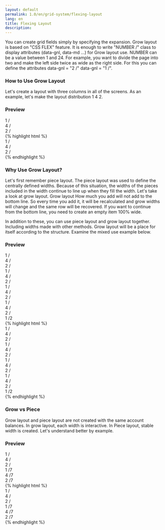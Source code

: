 ```yaml
---
layout: default
permalink: 1.0/en/grid-system/flexing-layout
lang: en
title: Flexing Layout
description: 
---
```

<p class="girlik">
    You can create grid fields simply by specifying the expansion. Grow layout is based on "CSS FLEX" feature. It is enough to write "NUMBER /" class to display attributes (data-gnl, data-md ...) for Grow layout use. NUMBER can be a value between 1 and 24. For example, you want to divide the page into two and make the left side twice as wide as the right side. For this you can define the attributes data-gnl = "2 /" data-gnl = "1 /".
  </p>
  <h3>How to Use Grow Layout</h3>
  <p>
    Let's create a layout with three columns in all of the screens. As an example, let's make the layout distribution 1 4 2.
  </p>

  <div class="örnek">
    <h3>Preview</h3>
    <div class="önizleme">
      <div data-gnl="1 /">
        1 /
      </div>
      <div data-gnl="4 /">
        4 /
      </div>
      <div data-gnl="2 /">
        2 /
      </div>
    </div>
  </div>
  {% highlight html %}
    <div data-gnl="1 /">
      1 /
    </div>
    <div data-gnl="4 /">
      4 /
    </div>
    <div data-gnl="2 /">
      2 /
    </div>
  {% endhighlight %}

  <h3>Why Use Grow Layout?</h3>

  <p>
  Let's first remember piece layout. The piece layout was used to define the centrally defined widths. Because of this situation, the widths of the pieces included in the width continue to line up when they fill the width. Let's take a look at grow layout. Grow layout How much you add will not add to the bottom line. So every time you add it, it will be recalculated and grow widths will change and the same row will be recovered. If you want to continue from the bottom line, you need to create an empty item 100% wide.
</p>
<p>
  In addition to these, you can use piece layout and grow layout together. Including widths made with other methods. Grow layout will be a place for itself according to the structure. Examine the mixed use example below.
</p>
  <div class="örnek">
    <h3>Preview</h3>
    <div class="önizleme">
    <div>
      <div data-gnl="1 /">
        1 /
      </div>
      <div data-gnl="4 /">
        4 /
      </div>
      <div data-gnl="2 /">
        2 /
      </div>
      <div><!--100% width empty item--></div>
      <div data-gnl="1 /">
        1 /
      </div>
      <div data-gnl="4 /">
        4 /
      </div>
      <div data-gnl="2 /">
        2 /
      </div>
      <div data-gnl="1 /">
        1 /
      </div>
      <div data-gnl="4 /">
        4 /
      </div>
      <div data-gnl="2 /">
        2 /
      </div>
      <div><!--100% width empty item--></div>
      <div data-gnl="1 /">
        1 /
      </div>
      <div data-gnl="4 /">
        4 /
      </div>
      <div data-gnl="2 /">
        2 /
      </div>
      <div data-gnl="1 /2">
        1 /2
      </div>
    </div>
  </div>
</div>
  {% highlight html %}
    <div>
      <div data-gnl="1 /">
        1 /
      </div>
      <div data-gnl="4 /">
        4 /
      </div>
      <div data-gnl="2 /">
        2 /
      </div>
      <div><!--100% width empty item--></div>
      <div data-gnl="1 /">
        1 /
      </div>
      <div data-gnl="4 /">
        4 /
      </div>
      <div data-gnl="2 /">
        2 /
      </div>
      <div data-gnl="1 /">
        1 /
      </div>
      <div data-gnl="4 /">
        4 /
      </div>
      <div data-gnl="2 /">
        2 /
      </div>
      <div><!--100% width empty item--></div>
      <div data-gnl="1 /">
        1 /
      </div>
      <div data-gnl="4 /">
        4 /
      </div>
      <div data-gnl="2 /">
        2 /
      </div>
      <div data-gnl="1 /2">
        1 /2
      </div>
    </div>
  {% endhighlight %}
<h3>Grow vs Piece</h3>
<p>
  Grow layout and piece layout are not created with the same account balances. In grow layout, each width is interactive. In Piece layout, stable width is created. Let's understand better by example.
</p>
  <div class="örnek">
    <h3>Preview</h3>
    <div class="önizleme">
    <div>
      <div data-gnl="1 /">
        1 /
      </div>
      <div data-gnl="4 /">
        4 /
      </div>
      <div data-gnl="2 /">
        2 /
      </div>
    </div>
    <div>
      <div data-gnl="1 /7">
        1 /7
      </div>
      <div data-gnl="4 /7">
        4 /7
      </div>
      <div data-gnl="2 /7">
        2 /7
      </div>
    </div>
  </div>
</div>
  {% highlight html %}
    <div>
      <div data-gnl="1 /">
        1 /
      </div>
      <div data-gnl="4 /">
        4 /
      </div>
      <div data-gnl="2 /">
        2 /
      </div>
    </div>
    <div>
      <div data-gnl="1 /7">
        1 /7
      </div>
      <div data-gnl="4 /7">
        4 /7
      </div>
      <div data-gnl="2 /7">
        2 /7
      </div>
    </div>
  {% endhighlight %}